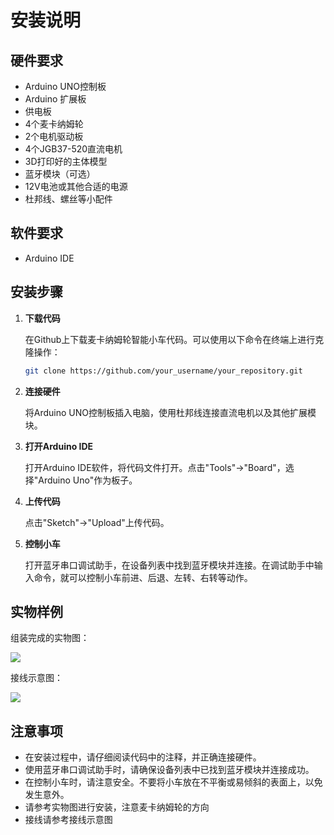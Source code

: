 安装说明
=============

硬件要求
----

*   Arduino UNO控制板
*   Arduino 扩展板
*   供电板
*   4个麦卡纳姆轮
*   2个电机驱动板
*   4个JGB37-520直流电机
*   3D打印好的主体模型
*   蓝牙模块（可选）
*   12V电池或其他合适的电源
*   杜邦线、螺丝等小配件

软件要求
----

*   Arduino IDE

安装步骤
----

1. **下载代码**

   在Github上下载麦卡纳姆轮智能小车代码。可以使用以下命令在终端上进行克隆操作：

   ```bash
   git clone https://github.com/your_username/your_repository.git
   ```

2. **连接硬件**

   将Arduino UNO控制板插入电脑，使用杜邦线连接直流电机以及其他扩展模块。

3. **打开Arduino IDE**

   打开Arduino IDE软件，将代码文件打开。点击"Tools"->"Board"，选择"Arduino Uno"作为板子。

4. **上传代码**

   点击"Sketch"->"Upload"上传代码。

5. **控制小车**

   打开蓝牙串口调试助手，在设备列表中找到蓝牙模块并连接。在调试助手中输入命令，就可以控制小车前进、后退、左转、右转等动作。

实物样例
----

组装完成的实物图：

![](image/2.jpg)

接线示意图：

![](image/3.jpg)

注意事项
----

*   在安装过程中，请仔细阅读代码中的注释，并正确连接硬件。
*   使用蓝牙串口调试助手时，请确保设备列表中已找到蓝牙模块并连接成功。
*   在控制小车时，请注意安全。不要将小车放在不平衡或易倾斜的表面上，以免发生意外。
*   请参考实物图进行安装，注意麦卡纳姆轮的方向
*   接线请参考接线示意图

